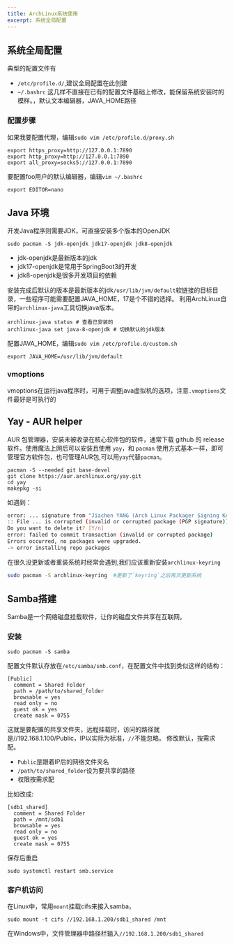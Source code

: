 ```yaml
---
title: ArchLinux系统使用
excerpt: 系统全局配置
---
```

## 系统全局配置
典型的配置文件有
- `/etc/profile.d/`,建议全局配置在此创建
- `~/.bashrc`
这几样不直接在已有的配置文件基础上修改，能保留系统安装时的模样。，默认文本编辑器，JAVA_HOME路径

### 配置步骤
如果我要配置代理，编辑`sudo vim /etc/profile.d/proxy.sh`
```shell
export https_proxy=http://127.0.0.1:7890
export http_proxy=http://127.0.0.1:7890
export all_proxy=socks5://127.0.0.1:7890
```
要配置foo用户的默认编辑器，编辑`vim ~/.bashrc`
```shell
export EDITOR=nano
```

## Java 环境
开发Java程序则需要JDK，可直接安装多个版本的OpenJDK
```shell
sudo pacman -S jdk-openjdk jdk17-openjdk jdk8-openjdk
```
- jdk-openjdk是最新版本的jdk
- jdk17-openjdk是常用于SpringBoot3的开发
- jdk8-openjdk是很多开发项目的依赖

安装完成后默认的版本是最新版本的jdk`/usr/lib/jvm/default`软链接的目标目录，一些程序可能需要配置JAVA_HOME，17是个不错的选择。
利用ArchLinux自带的`archlinux-java`工具切换java版本。
```shell
archlinux-java status # 查看已安装的
archlinux-java set java-8-openjdk # 切换默认的jdk版本
```
配置JAVA_HOME，编辑`sudo vim /etc/profile.d/custom.sh`
```shell
export JAVA_HOME=/usr/lib/jvm/default
```

### vmoptions
vmoptions在运行java程序时，可用于调整java虚拟机的选项，注意`.vmoptions`文件最好是可执行的

## Yay - AUR helper

AUR 包管理器，安装未被收录在核心软件包的软件，通常下载 github 的 release 软件。使用魔法上网后可以安装且使用 `yay`，和 `pacman`
使用方式基本一样，即可管理官方软件包，也可管理AUR包,可以用`yay`代替`pacman`。

```shell
pacman -S --needed git base-devel
git clone https://aur.archlinux.org/yay.git
cd yay
makepkg -si
```

如遇到：
```bash
error: ... signature from "Jiachen YANG (Arch Linux Packager Signing Key) <farseerfc@archlinux.org>" is marginal trust
:: File ... is corrupted (invalid or corrupted package (PGP signature)).
Do you want to delete it? [Y/n]
error: failed to commit transaction (invalid or corrupted package)
Errors occurred, no packages were upgraded.
-> error installing repo packages
```
在很久没更新或者重装系统时经常会遇到,我们应该重新安装`archlinux-keyring`
```bash
sudo pacman -S archlinux-keyring  #更新了`keyring`之后再次更新系统
```

## Samba搭建
Samba是一个网络磁盘挂载软件，让你的磁盘文件共享在互联网。
### 安装
```shell
sudo pacman -S samba
```
配置文件默认存放在`/etc/samba/smb.conf`，在配置文件中找到类似这样的结构：
```shell
[Public]
  comment = Shared Folder
  path = /path/to/shared_folder
  browsable = yes
  read only = no
  guest ok = yes
  create mask = 0755
```
这就是要配置的共享文件夹，远程挂载时，访问的路径就是//192.168.1.100/Public，IP以实际为标准，`//`不能忽略。
修改默认，按需求配。
- `Public`是跟着IP后的网络文件夹名
- `/path/to/shared_folder`设为要共享的路径
- 权限按需求配

比如改成:
```shell
[sdb1_shared]
  comment = Shared Folder
  path = /mnt/sdb1
  browsable = yes
  read only = no
  guest ok = yes
  create mask = 0755
```
保存后重启
```shell
sudo systemctl restart smb.service
```

### 客户机访问
在Linux中，常用`mount`挂载cifs来接入samba，
```shell
sudo mount -t cifs //192.168.1.200/sdb1_shared /mnt
```
在Windows中，文件管理器中路径栏输入`//192.168.1.200/sdb1_shared`
